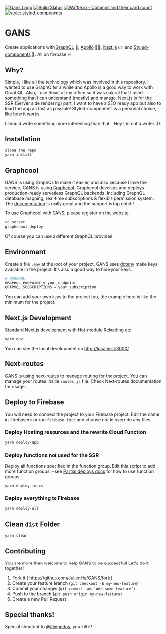 [![Gans Logo](https://gans-julienhe.firebaseapp.com/static/logos/gans.png)](https://github.com/JulienHe/GANS)
[![Build Status](https://travis-ci.org/JulienHe/GANS.svg?branch=master)](https://travis-ci.org/JulienHe/GANS)
[![Waffle.io - Columns and their card count](https://badge.waffle.io/JulienHe/GANS.svg?columns=all)](https://waffle.io/JulienHe/GANS)
[![style: styled-components](https://img.shields.io/badge/style-%F0%9F%92%85%20styled--components-orange.svg?colorB=daa357&colorA=db748e)](https://github.com/styled-components/styled-components)

# GANS
Create applications with [GraphQL](http://graphql.org/) 🌁, [Apollo](https://www.apollographql.com/) 👩‍🚀, [Next.js](https://github.com/zeit/next.js/) 👉 and [Styled-components](https://www.styled-components.com/) 💅.
All on firebase 🔥

## Why?

Simple, I like all the technology which was involved in this repository. I wanted to use GraphQ for a while and Apollo is a good way to work with GraphQL.
Also, I use React at my office so it was natural that I used something that I can understand (mostly) and manage.
Next.js is for the SSR (Server side rendering) part, I want to have a SEO ready app but also to load the app as fast as possible!
Styled-components is a personal choice, I like how it works.

I should write something more interesting than that... Hey I'm not a writer :D.

## Installation

```bash
clone the repo
yarn install
```

## Graphcool
GANS is using GraphQL to make it easier, and also because I love the service, GANS is using [Graphcool](https://www.graph.cool/).
Graphcool develops and deploys production-ready serverless GraphQL backends. Including GraphQL database mapping, real-time subscriptions & flexible permission system.
The [documentation](https://www.graph.cool/docs) is really great and the support is top notch!

To use Graphcool with GANS, please register on the website.

```bash
cd server
graphchool deploy
```

Of course you can use a different GraphQL provider!

## Environment
Create a file `.env` at the root of your project. GANS uses [dotenv](https://github.com/motdotla/dotenv) make keys available in the project.
It's also a good way to hide your keys.

```bash
# GRAPHQL
GRAPHQL_ENDPOINT = your_endpoint
GRAPHQL_SUBSCRIPTIONS = your_subscription
```

You can add your own keys to the project too, the example here is like the minimum for the project.

## Next.js Development

Standard Next.js development with Hot-module Reloading etc

```bash
yarn dev
```
You can see the local development on [http://localhost:3000/](http://localhost:3000/)

## Next-routes

GANS is using [next-routes](https://github.com/fridays/next-routes) to manage routing for the project.
You can manage your routes inside `routes.js` file.
Check Next-routes documentation for usage.

## Deploy to Firebase

You will need to connect the project to your Firebase project. Edit the name in .firebaserc or run `firebase init` and choose not to override any files.

### Deploy Hosting resources and the rewrite Cloud Function

```bash
yarn deploy-app
```

### Deploy functions not used for the SSR

Deploy all functions specified in the function group. Edit this script to add more function groups. - see [Partial deploys docs](https://firebase.google.com/docs/cli/#partial_deploys) for how to use function groups.

```bash
yarn deploy-funcs
```

### Deploy everything to Firebase

```bash
yarn deploy-all
```

## Clean `dist` Folder

```bash
yarn clean
```

## Contributing

You are more then welcome to help GANS to be successful! Let's do it together!

1. Fork it ( https://github.com/JulienHe/GANS/fork )
2. Create your feature branch (`git checkout -b my-new-feature`)
3. Commit your changes (`git commit -am 'Add some feature'`)
4. Push to the branch (`git push origin my-new-feature`)
5. Create a new Pull Request

## Special thanks!
Special shoutout to [@jthegedus](https://github.com/jthegedus), you kill it!
